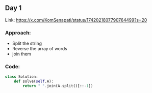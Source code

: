 ## Day 1
Link: https://x.com/KomSenapati/status/1742021807790764499?s=20
### Approach:
- Split the string
- Reverse the array of words
- join them

### Code:
```python
class Solution:
    def solve(self,A):
        return " ".join(A.split()[::-1])
```